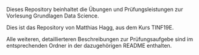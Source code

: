 Dieses Repository beinhaltet die Übungen und Prüfungsleistungen zur Vorlesung Grundlagen Data Science.

Dies ist das Repository von Matthias Hagg, aus dem Kurs TINF19E.

Alle weiteren, detaillierteren Beschreibungen zur Prüfungsaufgebe sind im entsprechenden Ordner in der dazugehörigen README enthalten.